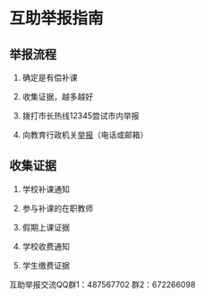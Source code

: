 # 互助举报指南

## 举报流程

1. 确定是有偿补课

2. 收集证据，越多越好

3. 拨打市长热线12345尝试市内举报

4. 向教育行政机关[举报](reporting-channel)（电话或邮箱）

## 收集证据

1. 学校补课通知

2. 参与补课的在职教师

3. 假期上课证据

4. 学校收费通知

5. 学生缴费证据

互助举报交流QQ群1：487567702            群2：672266098
